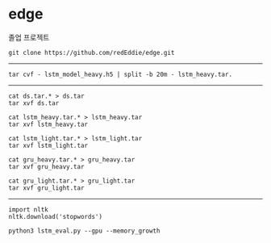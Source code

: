 # edge
졸업 프로젝트

```
git clone https://github.com/redEddie/edge.git
```

---

```
tar cvf - lstm_model_heavy.h5 | split -b 20m - lstm_heavy.tar.
```

---

```
cat ds.tar.* > ds.tar
tar xvf ds.tar
```
```
cat lstm_heavy.tar.* > lstm_heavy.tar
tar xvf lstm_heavy.tar
```
```
cat lstm_light.tar.* > lstm_light.tar
tar xvf lstm_light.tar
```
```
cat gru_heavy.tar.* > gru_heavy.tar
tar xvf gru_heavy.tar
```
```
cat gru_light.tar.* > gru_light.tar
tar xvf gru_light.tar
```
---

```
import nltk
nltk.download('stopwords')
```

```
python3 lstm_eval.py --gpu --memory_growth
```
